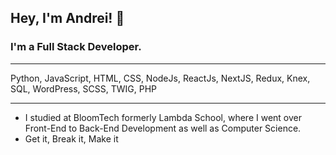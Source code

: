 ## Hey, I'm Andrei! 👋
### I'm a Full Stack Developer.
---

Python, JavaScript, HTML, CSS, NodeJs, ReactJs, NextJS, Redux, Knex, SQL, WordPress, SCSS, TWIG, PHP

---

- I studied at BloomTech formerly Lambda School, where I went over Front-End to Back-End Development as well as Computer Science.
- Get it, Break it, Make it

